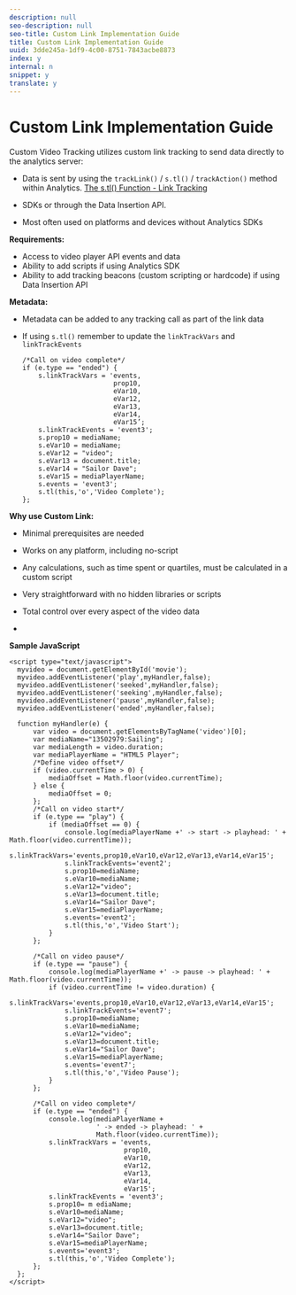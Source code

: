 ```yaml
---
description: null
seo-description: null
seo-title: Custom Link Implementation Guide
title: Custom Link Implementation Guide
uuid: 3dde245a-1df9-4c00-8751-7843acbe8873
index: y
internal: n
snippet: y
translate: y
---
```


# Custom Link Implementation Guide

Custom Video Tracking utilizes custom link tracking to send data directly to the analytics server:

* Data is sent by using the `trackLink()` / `s.tl()` / `trackAction()` method within Analytics. [The s.tl() Function - Link Tracking](https://marketing.adobe.com/resources/help/en_US/sc/implement/function_tl.html)

* SDKs or through the Data Insertion API.
* Most often used on platforms and devices without Analytics SDKs

**Requirements:**

* Access to video player API events and data
* Ability to add scripts if using Analytics SDK
* Ability to add tracking beacons (custom scripting or hardcode) if using Data Insertion API

**Metadata:**

* Metadata can be added to any tracking call as part of the link data
* If using `s.tl()` remember to update the `linkTrackVars` and `linkTrackEvents` 

  ```
  /*Call on video complete*/ 
  if (e.type == "ended") {  
      s.linkTrackVars = 'events, 
                         prop10, 
                         eVar10, 
                         eVar12, 
                         eVar13, 
                         eVar14, 
                         eVar15’; 
      s.linkTrackEvents = 'event3'; 
      s.prop10 = mediaName; 
      s.eVar10 = mediaName; 
      s.eVar12 = "video"; 
      s.eVar13 = document.title; 
      s.eVar14 = "Sailor Dave"; 
      s.eVar15 = mediaPlayerName; 
      s.events = 'event3'; 
      s.tl(this,'o','Video Complete'); 
  };
  ```

**Why use Custom Link:**

* Minimal prerequisites are needed
* Works on any platform, including no-script
* Any calculations, such as time spent or quartiles, must be calculated in a custom script 
* Very straightforward with no hidden libraries or scripts
* Total control over every aspect of the video data

* [](http://video.marijka.com/manual/101-custom.html)

**Sample JavaScript**

```
<script type="text/javascript"> 
  myvideo = document.getElementById('movie'); 
  myvideo.addEventListener('play',myHandler,false); 
  myvideo.addEventListener('seeked',myHandler,false); 
  myvideo.addEventListener('seeking',myHandler,false); 
  myvideo.addEventListener('pause',myHandler,false); 
  myvideo.addEventListener('ended',myHandler,false); 
   
  function myHandler(e) { 
      var video = document.getElementsByTagName('video')[0]; 
      var mediaName="13502979:Sailing"; 
      var mediaLength = video.duration; 
      var mediaPlayerName = "HTML5 Player"; 
      /*Define video offset*/ 
      if (video.currentTime > 0) { 
          mediaOffset = Math.floor(video.currentTime); 
      } else { 
          mediaOffset = 0; 
      }; 
      /*Call on video start*/ 
      if (e.type == "play") { 
          if (mediaOffset == 0) { 
              console.log(mediaPlayerName +' -> start -> playhead: ' + Math.floor(video.currentTime)); 
              s.linkTrackVars='events,prop10,eVar10,eVar12,eVar13,eVar14,eVar15'; 
              s.linkTrackEvents='event2'; 
              s.prop10=mediaName; 
              s.eVar10=mediaName; 
              s.eVar12="video"; 
              s.eVar13=document.title; 
              s.eVar14="Sailor Dave"; 
              s.eVar15=mediaPlayerName; 
              s.events='event2'; 
              s.tl(this,'o','Video Start'); 
          } 
      }; 
   
      /*Call on video pause*/ 
      if (e.type == "pause") { 
          console.log(mediaPlayerName +' -> pause -> playhead: ' + Math.floor(video.currentTime)); 
          if (video.currentTime != video.duration) { 
              s.linkTrackVars='events,prop10,eVar10,eVar12,eVar13,eVar14,eVar15'; 
              s.linkTrackEvents='event7'; 
              s.prop10=mediaName; 
              s.eVar10=mediaName; 
              s.eVar12="video"; 
              s.eVar13=document.title; 
              s.eVar14="Sailor Dave"; 
              s.eVar15=mediaPlayerName; 
              s.events='event7'; 
              s.tl(this,'o','Video Pause'); 
          } 
      }; 
   
      /*Call on video complete*/ 
      if (e.type == "ended") { 
          console.log(mediaPlayerName + 
                      ' -> ended -> playhead: ' +  
                      Math.floor(video.currentTime)); 
          s.linkTrackVars = 'events, 
                             prop10, 
                             eVar10, 
                             eVar12, 
                             eVar13, 
                             eVar14, 
                             eVar15'; 
          s.linkTrackEvents = 'event3'; 
          s.prop10= m ediaName; 
          s.eVar10=mediaName; 
          s.eVar12="video"; 
          s.eVar13=document.title; 
          s.eVar14="Sailor Dave"; 
          s.eVar15=mediaPlayerName; 
          s.events='event3'; 
          s.tl(this,'o','Video Complete'); 
      }; 
  }; 
</script>
```

